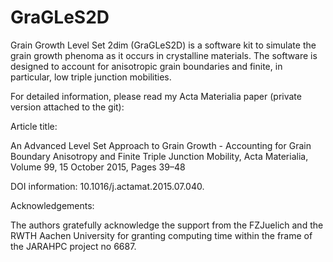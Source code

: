 # GraGLeS2D

Grain Growth Level Set 2dim (GraGLeS2D) is a software kit to simulate the grain growth phenoma as it occurs in crystalline materials. The software is designed to account for anisotropic grain boundaries and finite, in particular, low triple junction mobilities. 

For detailed information, please read my Acta Materialia paper (private version attached to the git):

Article title:	

An Advanced Level Set Approach to Grain Growth - Accounting for Grain Boundary Anisotropy and Finite Triple Junction Mobility, Acta Materialia, Volume 99, 15 October 2015, Pages 39–48

DOI information:	10.1016/j.actamat.2015.07.040.

Acknowledgements:

The authors gratefully acknowledge the support from the FZJuelich and the RWTH Aachen University for granting computing time within the frame of the JARAHPC project no 6687.

